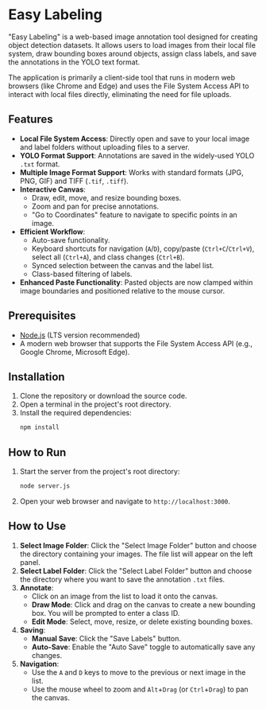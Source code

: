 # Easy Labeling

"Easy Labeling" is a web-based image annotation tool designed for creating object detection datasets. It allows users to load images from their local file system, draw bounding boxes around objects, assign class labels, and save the annotations in the YOLO text format.

The application is primarily a client-side tool that runs in modern web browsers (like Chrome and Edge) and uses the File System Access API to interact with local files directly, eliminating the need for file uploads.

## Features

-   **Local File System Access**: Directly open and save to your local image and label folders without uploading files to a server.
-   **YOLO Format Support**: Annotations are saved in the widely-used YOLO `.txt` format.
-   **Multiple Image Format Support**: Works with standard formats (JPG, PNG, GIF) and TIFF (`.tif`, `.tiff`).
-   **Interactive Canvas**:
    -   Draw, edit, move, and resize bounding boxes.
    -   Zoom and pan for precise annotations.
    -   "Go to Coordinates" feature to navigate to specific points in an image.
-   **Efficient Workflow**:
    -   Auto-save functionality.
    -   Keyboard shortcuts for navigation (`A`/`D`), copy/paste (`Ctrl+C`/`Ctrl+V`), select all (`Ctrl+A`), and class changes (`Ctrl+B`).
    -   Synced selection between the canvas and the label list.
    -   Class-based filtering of labels.
-   **Enhanced Paste Functionality**: Pasted objects are now clamped within image boundaries and positioned relative to the mouse cursor.

## Prerequisites

-   [Node.js](https://nodejs.org/) (LTS version recommended)
-   A modern web browser that supports the File System Access API (e.g., Google Chrome, Microsoft Edge).

## Installation

1.  Clone the repository or download the source code.
2.  Open a terminal in the project's root directory.
3.  Install the required dependencies:
    ```bash
    npm install
    ```

## How to Run

1.  Start the server from the project's root directory:
    ```bash
    node server.js
    ```
2.  Open your web browser and navigate to `http://localhost:3000`.

## How to Use

1.  **Select Image Folder**: Click the "Select Image Folder" button and choose the directory containing your images. The file list will appear on the left panel.
2.  **Select Label Folder**: Click the "Select Label Folder" button and choose the directory where you want to save the annotation `.txt` files.
3.  **Annotate**:
    -   Click on an image from the list to load it onto the canvas.
    -   **Draw Mode**: Click and drag on the canvas to create a new bounding box. You will be prompted to enter a class ID.
    -   **Edit Mode**: Select, move, resize, or delete existing bounding boxes.
4.  **Saving**:
    -   **Manual Save**: Click the "Save Labels" button.
    -   **Auto-Save**: Enable the "Auto Save" toggle to automatically save any changes.
5.  **Navigation**:
    -   Use the `A` and `D` keys to move to the previous or next image in the list.
    -   Use the mouse wheel to zoom and `Alt`+`Drag` (or `Ctrl`+`Drag`) to pan the canvas.
